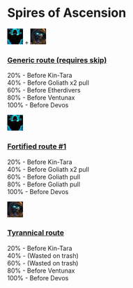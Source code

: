 # Spires of Ascension

![Fortified](../__media/fortified.png) + ![Tyrannical](../__media/tyrannical.png)

### [Generic route (requires skip)](https://raw.githubusercontent.com/holicron/Routes/main/Spires%20of%20Ascension/Spires%20of%20Ascension%20-%20Generic.txt)

20% - Before Kin-Tara\
40% - Before Goliath x2 pull\
60% - Before Etherdivers\
80% - Before Ventunax\
100% - Before Devos



![Fortified](../__media/fortified.png)

### [Fortified route #1](https://raw.githubusercontent.com/holicron/Routes/main/Spires%20of%20Ascension/Spires%20of%20Ascension%20-%20Fortified%20%231.txt)

20% - Before Kin-Tara\
40% - Before Goliath x2 pull\
60% - Before Goliath pull\
80% - Before Goliath pull\
100% - Before Devos


![Tyrannical](../__media/tyrannical.png)

### [Tyrannical route](https://raw.githubusercontent.com/holicron/Routes/main/Spires%20of%20Ascension/Spires%20of%20Ascension%20-%20Tyrannical.txt)


20% - Before Kin-Tara\
40% - (Wasted on trash)\
60% - (Wasted on trash)\
80% - Before Ventunax\
100% - Before Devos